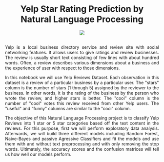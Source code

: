 <div align="center">
  
# Yelp Star Rating Prediction by Natural Language Processing
</div>


<div align="center">
<img src="https://user-images.githubusercontent.com/69224996/96832144-2691c480-13f3-11eb-8e5a-b451a33525d1.png" >
</div>

<br />


<div align="justify">

Yelp is a local business directory service and review site with social networking features. It allows users to give ratings and review businesses. The review is usually short text consisting of few lines with about hundred words. Often, a review describes various dimensions about a business and the experience of user with respect to those dimensions. 

In this notebook we will use Yelp Reviews Dataset. Each observation in this dataset is a review of a particular business by a particular user. The "stars" column is the number of stars (1 through 5) assigned by the reviewer to the business. In other words, it is the rating of the business by the person who wrote the review, and higher stars is better. The "cool" column is the number of "cool" votes this review received from other Yelp users. The "useful" and "funny" columns are similar to the "cool" column.

The objective of this Natural Language Processing  project is to classify Yelp Reviews into 1 star or 5 star categories based off the text content in the reviews. For this purpose, first we will perform exploratory data analysis. Afterwards, we will build three different models including Random Forest, Naive-Bayes and passive Agressive Classifiers and fit the models and use them with and without text preprocessing and with only removing the stop words. Ultimately, the accuracy scores and the confusion matrices will tell us how well our models perform. 


</div>
